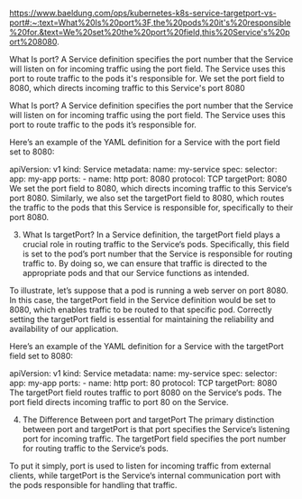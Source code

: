 <https://www.baeldung.com/ops/kubernetes-k8s-service-targetport-vs-port#:~:text=What%20Is%20port%3F,the%20pods%20it's%20responsible%20for.&text=We%20set%20the%20port%20field,this%20Service's%20port%208080>.

What Is port? A Service definition specifies the port number that the Service will listen on for incoming traffic using the port field. The Service uses this port to route traffic to the pods it's responsible for. We set the port field to 8080, which directs incoming traffic to this Service's port 8080

What Is port?
A Service definition specifies the port number that the Service will listen on for incoming traffic using the port field. The Service uses this port to route traffic to the pods it’s responsible for.

Here’s an example of the YAML definition for a Service with the port field set to 8080:

apiVersion: v1
kind: Service
metadata:
  name: my-service
spec:
  selector:
    app: my-app
  ports:
    - name: http
      port: 8080
      protocol: TCP
      targetPort: 8080
We set the port field to 8080, which directs incoming traffic to this Service‘s port 8080. Similarly, we also set the targetPort field to 8080, which routes the traffic to the pods that this Service is responsible for, specifically to their port 8080.

3. What Is targetPort?
In a Service definition, the targetPort field plays a crucial role in routing traffic to the Service‘s pods. Specifically, this field is set to the pod’s port number that the Service is responsible for routing traffic to. By doing so, we can ensure that traffic is directed to the appropriate pods and that our Service functions as intended.

To illustrate, let’s suppose that a pod is running a web server on port 8080. In this case, the targetPort field in the Service definition would be set to 8080, which enables traffic to be routed to that specific pod. Correctly setting the targetPort field is essential for maintaining the reliability and availability of our application.

Here’s an example of the YAML definition for a Service with the targetPort field set to 8080:

apiVersion: v1
kind: Service
metadata:
  name: my-service
spec:
  selector:
    app: my-app
  ports:
    - name: http
      port: 80
      protocol: TCP
      targetPort: 8080
The targetPort field routes traffic to port 8080 on the Service‘s pods. The port field directs incoming traffic to port 80 on the Service.

4. The Difference Between port and targetPort
The primary distinction between port and targetPort is that port specifies the Service‘s listening port for incoming traffic. The targetPort field specifies the port number for routing traffic to the Service‘s pods.

To put it simply, port is used to listen for incoming traffic from external clients, while targetPort is the Service‘s internal communication port with the pods responsible for handling that traffic.
